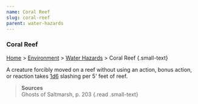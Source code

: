 ```yaml
---
name: Coral Reef
slug: coral-reef
parent: water-hazards
---
```

### Coral Reef
[Home](dm-operations-center) > [Environment](environment) > [Water Hazards](water-hazards) > Coral Reef {.small-text}

A creature forcibly moved on a reef without using an action, bonus action, or reaction takes [1d6](/roll/1d6) slashing per 5' feet of reef.

> **Sources** <br/>
> Ghosts of Saltmarsh, p. 203
{.read .small-text}

